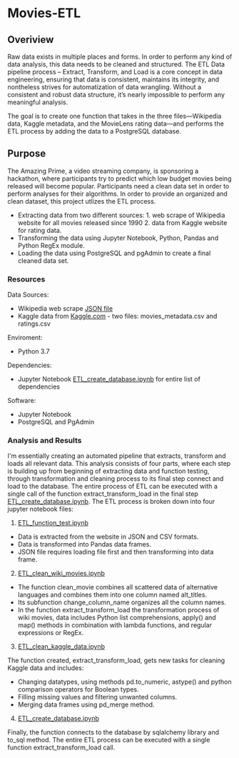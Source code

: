 # Movies-ETL
## Overiview
Raw data exists in multiple places and forms. In order to perform any kind of data analysis, this data needs to be cleaned and structured. The ETL Data pipeline process – Extract, Transform, and Load is a core concept in data engineering, ensuring that data is consistent, maintains its integrity, and nontheless strives for automatization of data wrangling. Without a consistent and robust data structure, it’s nearly impossible to perform any meaningful analysis.

The goal is to create one function that takes in the three files—Wikipedia data, Kaggle metadata, and the MovieLens rating data—and performs the ETL process by adding the data to a PostgreSQL database.

## Purpose
The Amazing Prime, a video streaming company, is sponsoring a hackathon, where participants try to predict which low budget movies being released will become popular. Participants need a clean data set in order to perform analyses for their algorithms. In order to provide an organized and clean dataset, this project utlizes the ETL process.

* Extracting data from two different sources:
        1. web scrape of Wikipedia website for all movies released since 1990
        2.  data from Kaggle website for rating data.
* Transforming the data using Jupyter Notebook, Python, Pandas and Python RegEx module.
* Loading the data using PostgreSQL and pgAdmin to create a final cleaned data set.

### Resources
Data Sources: 
-	Wikipedia web scrape [JSON file](Resources/wikipedia-movies.json)
-	Kaggle data from [Kaggle.com](https://www.kaggle.com/rounakbanik/the-movies-dataset) - two files: movies_metadata.csv and ratings.csv

Enviroment:
-	Python 3.7

Dependencies:
-	Jupyter Notebook [ETL_create_database.ipynb](ETL_create_database.ipynb) for entire list of dependencies

Software:
-	Jupyter Notebook
-	PostgreSQL and PgAdmin

### Analysis and Results
I'm essentially creating an automated pipeline that extracts, transform and loads all relevant data. This analysis consists of four parts, where each step is building up from beginning of extracting data and function testing, through transformation and cleaning process to its final step connect and load to the database. The entire process of ETL can be executed with a single call of the function extract_transform_load in the final step [ETL_create_database.ipynb](ETL_create_database.ipynb). The ETL process is broken down into four jupyter notebook files:

1. [ETL_function_test.ipynb](ETL_function_test.ipynb)

- Data is extracted from the website in JSON and CSV formats.
- Data is transformed into Pandas data frames.
- JSON file requires loading file first and then transforming into data frame.

2. [ETL_clean_wiki_movies.ipynb](ETL_clean_wiki_movies.ipynb)

- The function clean_movie combines all scattered data of alternative languages and combines them into one column named alt_titles.
- Its subfunction change_column_name organizes all the column names. 
- In the function extract_transform_load the transformation process of wiki movies, data includes Python list comprehensions, apply() and map() methods in combination with lambda functions, and regular expressions or RegEx.

3. [ETL_clean_kaggle_data.ipynb](ETL_clean_kaggle_data.ipynb)

The function created, extract_transform_load, gets new tasks for cleaning Kaggle data and includes:

- Changing datatypes, using methods pd.to_numeric, astype() and python comparison operators for Boolean types.
- Filling missing values and filtering unwanted columns.
- Merging data frames using pd_merge method.

4. [ETL_create_database.ipynb](ETL_create_database.ipynb)

Finally, the function connects to the database by sqlalchemy library and to_sql method. The entire ETL process can be executed with a single function extract_transform_load call.